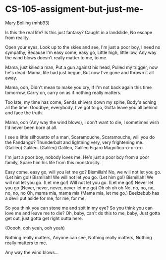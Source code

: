 # CS-105-assigment-but-just-me-

Mary Bolling (mhb93)



Is this the real life?
Is this just fantasy?
Caught in a landslide,
No escape from reality.

Open your eyes,
Look up to the skies and see,
I'm just a poor boy, I need no sympathy,
Because I'm easy come, easy go,
Little high, little low,
Any way the wind blows doesn't really matter to me, to me.

Mama, just killed a man,
Put a gun against his head,
Pulled my trigger, now he's dead.
Mama, life had just begun,
But now I've gone and thrown it all away.

Mama, ooh,
Didn't mean to make you cry,
If I'm not back again this time tomorrow,
Carry on, carry on as if nothing really matters.

Too late, my time has come,
Sends shivers down my spine,
Body's aching all the time.
Goodbye, everybody, I've got to go,
Gotta leave you all behind and face the truth.

Mama, ooh (Any way the wind blows),
I don't want to die,
I sometimes wish I'd never been born at all.

I see a little silhouetto of a man,
Scaramouche, Scaramouche, will you do the Fandango?
Thunderbolt and lightning very, very frightening me.
(Galileo) Galileo.
(Galileo) Galileo,
Galileo Figaro
Magnifico-o-o-o-o.

I'm just a poor boy, nobody loves me.
He's just a poor boy from a poor family,
Spare him his life from this monstrosity.

Easy come, easy go, will you let me go?
Bismillah! No, we will not let you go. (Let him go!)
Bismillah! We will not let you go. (Let him go!)
Bismillah! We will not let you go. (Let me go!)
Will not let you go. (Let me go!)
Never let you go (Never, never, never, never let me go)
Oh oh oh oh
No, no, no, no, no, no, no
Oh, mama mia, mama mia (Mama mia, let me go.)
Beelzebub has a devil put aside for me, for me, for me.

So you think you can stone me and spit in my eye?
So you think you can love me and leave me to die?
Oh, baby, can't do this to me, baby,
Just gotta get out, just gotta get right outta here.

(Ooooh, ooh yeah, ooh yeah)

Nothing really matters,
Anyone can see,
Nothing really matters,
Nothing really matters to me.

Any way the wind blows...

